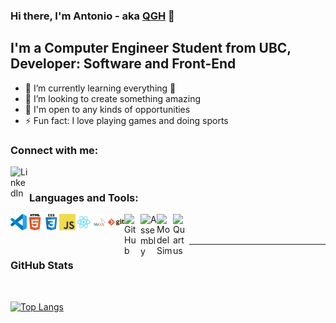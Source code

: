 ### Hi there, I'm Antonio - aka [QGH][linkedin] 👋 


## I'm a Computer Engineer Student from UBC, Developer: Software and Front-End

- 🌱 I’m currently learning everything 🤣
- 👯 I’m looking to create something amazing
- 🔭 I'm open to any kinds of opportunities
- ⚡ Fun fact: I love playing games and doing sports

### Connect with me:

[<img align="left" alt=" LinkedIn" width="30px" src="https://cliply.co/wp-content/uploads/2021/02/372102050_LINKEDIN_ICON_TRANSPARENT_1080.gif" />][linkedin]

<br />

### Languages and Tools:

<img align="left" alt="Visual Studio Code" width="26px" src="https://raw.githubusercontent.com/github/explore/80688e429a7d4ef2fca1e82350fe8e3517d3494d/topics/visual-studio-code/visual-studio-code.png" />
<img align="left" alt="HTML5" width="26px" src="https://raw.githubusercontent.com/github/explore/80688e429a7d4ef2fca1e82350fe8e3517d3494d/topics/html/html.png" />
<img align="left" alt="CSS3" width="26px" src="https://raw.githubusercontent.com/github/explore/80688e429a7d4ef2fca1e82350fe8e3517d3494d/topics/css/css.png" />
<img align="left" alt="JavaScript" width="26px" src="https://raw.githubusercontent.com/github/explore/80688e429a7d4ef2fca1e82350fe8e3517d3494d/topics/javascript/javascript.png" />
<img align="left" alt="React" width="26px" src="https://raw.githubusercontent.com/github/explore/80688e429a7d4ef2fca1e82350fe8e3517d3494d/topics/react/react.png" />
<img align="left" alt="MySQL" width="26px" src="https://raw.githubusercontent.com/github/explore/80688e429a7d4ef2fca1e82350fe8e3517d3494d/topics/mysql/mysql.png" />
<img align="left" alt="Git" width="26px" src="https://raw.githubusercontent.com/github/explore/80688e429a7d4ef2fca1e82350fe8e3517d3494d/topics/git/git.png" />
<img align="left" alt="GitHub" width="26px" src="https://image.pngaaa.com/913/94913-middle.png" />
<img align="left" alt="Assembly" width="26px" src="https://i.pinimg.com/originals/8c/b1/8c/8cb18c72082d13eb581cf6d452e8e266.png" />
<img align="left" alt="ModelSim" width="26px" src="https://downloadly.net/wp-content/uploads/2020/03/ModelSim.png" />
<img align="left" alt="Quartus" width="26px" src="https://www.jackenhack.com/wp-content/uploads/2020/01/Quartus_prime_icon.png" />



<br />
<br />

---

### GitHub Stats

<br />

[![Top Langs](https://github-readme-stats.vercel.app/api/top-langs/?username=QGH11&layout=compact)](https://github.com/QGH11/github-readme-stats)




[linkedin]: https://www.linkedin.com/in/antonio-qiao/
[course]: http://vsCodeHero.com
[twitter]: https://twitter.com/codeSTACKr
[youtube]: https://youtube.com/codeSTACKr
[instagram]: https://instagram.com/codeSTACKr
[linkedin]: https://linkedin.com/in/codeSTACKr
[webdevplaylist]: https://www.youtube.com/playlist?list=PLkwxH9e_vrAJ0WbEsFA9W3I1W-g_BTsbt
[jsplaylist]: https://www.youtube.com/playlist?list=PLkwxH9e_vrALRJKu7wfXby3MKeflhTu6B
[cssplaylist]: https://www.youtube.com/playlist?list=PLkwxH9e_vrALSdvZuEh6gqQdmDoDIoqz4
[reactplaylist]: https://www.youtube.com/playlist?list=PLkwxH9e_vrAK4TdffpxKY3QGyHCpxFcQ0
